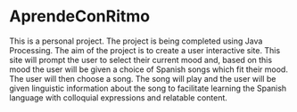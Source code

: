 # AprendeConRitmo
This is a personal project.
The project is being completed using Java Processing.
The aim of the project is to create a user interactive site. This site will prompt the user to select their current mood and, based on this mood the user will be given a choice of Spanish songs which fit their mood. The user will then choose a song. The song will play and the user will be given linguistic information about the song to facilitate learning the Spanish language with colloquial expressions and relatable content.

